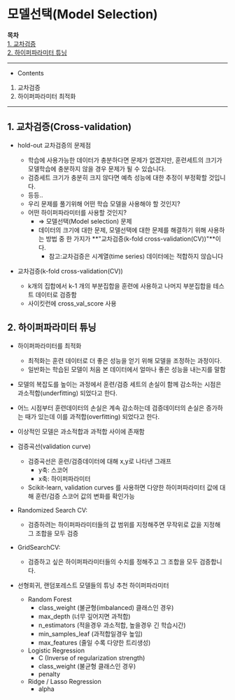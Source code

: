 # 모델선택(Model Selection)

**목차**  
[1. 교차검증](#1-교차검증cross-validation)  
[2. 하이퍼파라미터 튜닝](#2-하이퍼파라미터-튜닝)  



---
* Contents
1. 교차검증
2. 하이퍼파라미터 최적화

---

## 1. 교차검증(Cross-validation)
* hold-out 교차검증의 문제점
  * 학습에 사용가능한 데이터가 충분하다면 문제가 없겠지만, 훈련세트의 크기가 모델학습에 충분하지 않을 경우 문제가 될 수 있습니다.
  * 검증세트 크기가 충분히 크지 않다면 예측 성능에 대한 추정이 부정확할 것입니다.
  * 등등..
  * 우리 문제를 풀기위해 어떤 학습 모델을 사용해야 할 것인지?
  * 어떤 하이퍼파라미터를 사용할 것인지?
    * &rArr; 모델선택(Model selection) 문제
    * 데이터의 크기에 대한 문제, 모델선택에 대한 문제를 해결하기 위해 사용하는 방법 중 한 가지가 **"교차검증(k-fold cross-validation(CV))"**이다.
      * 참고:교차검증은 시계열(time series) 데이터에는 적합하지 않습니다

* 교차검증(k-fold cross-validation(CV))
  * k개의 집합에서 k-1 개의 부분집합을 훈련에 사용하고 나머지 부분집합을 테스트 데이터로 검증함
  * 사이킷런에 cross_val_score 사용

## 2. 하이퍼파라미터 튜닝
* 하이퍼파라미터를 최적화 
  * 최적화는 훈련 데이터로 더 좋은 성능을 얻기 위해 모델을 조정하는 과정이다.
  * 일반화는 학습된 모델이 처음 본 데이터에서 얼마나 좋은 성능을 내는지를 말함
* 모델의 복잡도를 높이는 과정에서 훈련/검증 세트의 손실이 함께 감소하는 시점은 과소적합(underfitting) 되었다고 한다.
* 어느 시점부터 훈련데이터의 손실은 계속 감소하는데 검증데이터의 손실은 증가하는 때가 있는데 이를 과적합(overfitting) 되었다고 한다.
* 이상적인 모델은 과소적합과 과적합 사이에 존재함

* 검증곡선(validation curve)
  * 검증곡선은 훈련/검증데이터에 대해 x,y로 나타낸 그래프
    - y축: 스코어 
    - x축: 하이퍼파라미터
  - Scikit-learn, validation curves 를 사용하면 다양한 하이퍼파라미터 값에 대해 훈련/검증 스코어 값의 변화를 확인가능

* Randomized Search CV:
  * 검증하려는 하이퍼파라미터들의 값 범위를 지정해주면 무작위로 값을 지정해 그 조합을 모두 검증
* GridSearchCV: 
  * 검증하고 싶은 하이퍼파라미터들의 수치를 정해주고 그 조합을 모두 검증합니다.

* 선형회귀, 랜덤포레스트 모델들의 튜닝 추천 하이퍼파라미터
  * Random Forest
    * class_weight (불균형(imbalanced) 클래스인 경우)
    * max_depth (너무 깊어지면 과적합)
    * n_estimators (적을경우 과소적합, 높을경우 긴 학습시간)
    * min_samples_leaf (과적합일경우 높임)
    * max_features (줄일 수록 다양한 트리생성)
  * Logistic Regression
    * C (Inverse of regularization strength)
    * class_weight (불균형 클래스인 경우)
    * penalty
  * Ridge / Lasso Regression
    * alpha
